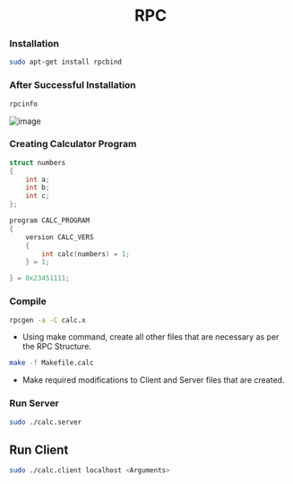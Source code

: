 <div align = "center">

# RPC
	
</div> 

### Installation

```bash
sudo apt-get install rpcbind
```

### After Successful Installation 

```bash
rpcinfo
```

![image](https://user-images.githubusercontent.com/52845731/150816460-c695270b-b538-4822-a3b6-2eb05fcbbfa0.png)


### Creating Calculator Program

```c
struct numbers
{
	int a;
	int b;
	int c;
};

program CALC_PROGRAM
{
	version CALC_VERS
	{
		int calc(numbers) = 1;
	} = 1;	

} = 0x23451111;
```

### Compile 

```bash
rpcgen -a -C calc.x
```

- Using make command, create all other files that are necessary as per the RPC Structure. 

```bash
make -f Makefile.calc
```

- Make required modifications to Client and Server files that are created. 

### Run Server

```bash
sudo ./calc.server
```

## Run Client 

```bash
sudo ./calc.client localhost <Arguments>
```
